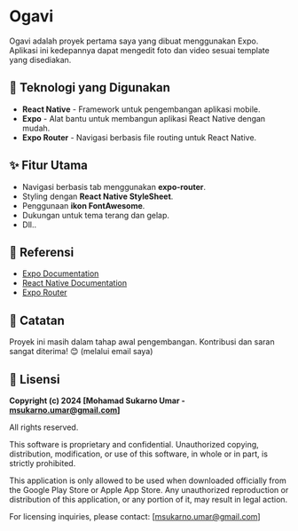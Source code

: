 # Ogavi

Ogavi adalah proyek pertama saya yang dibuat menggunakan Expo.
Aplikasi ini kedepannya dapat mengedit foto dan video sesuai template yang disediakan.

## 🚀 Teknologi yang Digunakan
- **React Native** - Framework untuk pengembangan aplikasi mobile.
- **Expo** - Alat bantu untuk membangun aplikasi React Native dengan mudah.
- **Expo Router** - Navigasi berbasis file routing untuk React Native.

## ✨ Fitur Utama
- Navigasi berbasis tab menggunakan **expo-router**.
- Styling dengan **React Native StyleSheet**.
- Penggunaan **ikon FontAwesome**.
- Dukungan untuk tema terang dan gelap.
- Dll..

## 🔗 Referensi
- [Expo Documentation](https://docs.expo.dev/)
- [React Native Documentation](https://reactnative.dev/)
- [Expo Router](https://expo.github.io/router/docs)

## 📌 Catatan
Proyek ini masih dalam tahap awal pengembangan. Kontribusi dan saran sangat diterima! 😊 (melalui email saya)

## 📜 Lisensi
**Copyright (c) 2024 [Mohamad Sukarno Umar - msukarno.umar@gmail.com]**

All rights reserved.

This software is proprietary and confidential. Unauthorized copying, distribution, modification, or use of this software, in whole or in part, is strictly prohibited.

This application is only allowed to be used when downloaded officially from the Google Play Store or Apple App Store. Any unauthorized reproduction or distribution of this application, or any portion of it, may result in legal action.

For licensing inquiries, please contact: [msukarno.umar@gmail.com]
